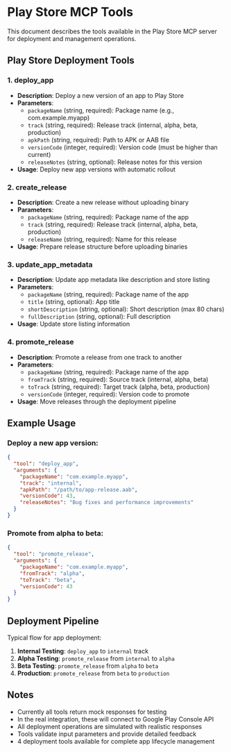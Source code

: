 # Play Store MCP Tools

This document describes the tools available in the Play Store MCP server for deployment and management operations.

## Play Store Deployment Tools

### 1. deploy_app
- **Description**: Deploy a new version of an app to Play Store
- **Parameters**:
  - `packageName` (string, required): Package name (e.g., com.example.myapp)
  - `track` (string, required): Release track (internal, alpha, beta, production)
  - `apkPath` (string, required): Path to APK or AAB file
  - `versionCode` (integer, required): Version code (must be higher than current)
  - `releaseNotes` (string, optional): Release notes for this version
- **Usage**: Deploy new app versions with automatic rollout

### 2. create_release
- **Description**: Create a new release without uploading binary
- **Parameters**:
  - `packageName` (string, required): Package name of the app
  - `track` (string, required): Release track (internal, alpha, beta, production)
  - `releaseName` (string, required): Name for this release
- **Usage**: Prepare release structure before uploading binaries

### 3. update_app_metadata
- **Description**: Update app metadata like description and store listing
- **Parameters**:
  - `packageName` (string, required): Package name of the app
  - `title` (string, optional): App title
  - `shortDescription` (string, optional): Short description (max 80 chars)
  - `fullDescription` (string, optional): Full description
- **Usage**: Update store listing information

### 4. promote_release
- **Description**: Promote a release from one track to another
- **Parameters**:
  - `packageName` (string, required): Package name of the app
  - `fromTrack` (string, required): Source track (internal, alpha, beta)
  - `toTrack` (string, required): Target track (alpha, beta, production)
  - `versionCode` (integer, required): Version code to promote
- **Usage**: Move releases through the deployment pipeline

## Example Usage

### Deploy a new app version:
```json
{
  "tool": "deploy_app",
  "arguments": {
    "packageName": "com.example.myapp",
    "track": "internal",
    "apkPath": "/path/to/app-release.aab",
    "versionCode": 43,
    "releaseNotes": "Bug fixes and performance improvements"
  }
}
```

### Promote from alpha to beta:
```json
{
  "tool": "promote_release",
  "arguments": {
    "packageName": "com.example.myapp",
    "fromTrack": "alpha",
    "toTrack": "beta",
    "versionCode": 43
  }
}
```

## Deployment Pipeline

Typical flow for app deployment:

1. **Internal Testing**: `deploy_app` to `internal` track
2. **Alpha Testing**: `promote_release` from `internal` to `alpha`
3. **Beta Testing**: `promote_release` from `alpha` to `beta`
4. **Production**: `promote_release` from `beta` to `production`

## Notes

- Currently all tools return mock responses for testing
- In the real integration, these will connect to Google Play Console API
- All deployment operations are simulated with realistic responses
- Tools validate input parameters and provide detailed feedback
- 4 deployment tools available for complete app lifecycle management